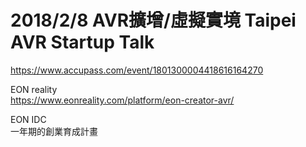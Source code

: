 # 2018/2/8 AVR擴增/虛擬實境 Taipei AVR Startup Talk
https://www.accupass.com/event/1801300004418616164270  
  
EON reality  
https://www.eonreality.com/platform/eon-creator-avr/  
  
EON IDC  
一年期的創業育成計畫